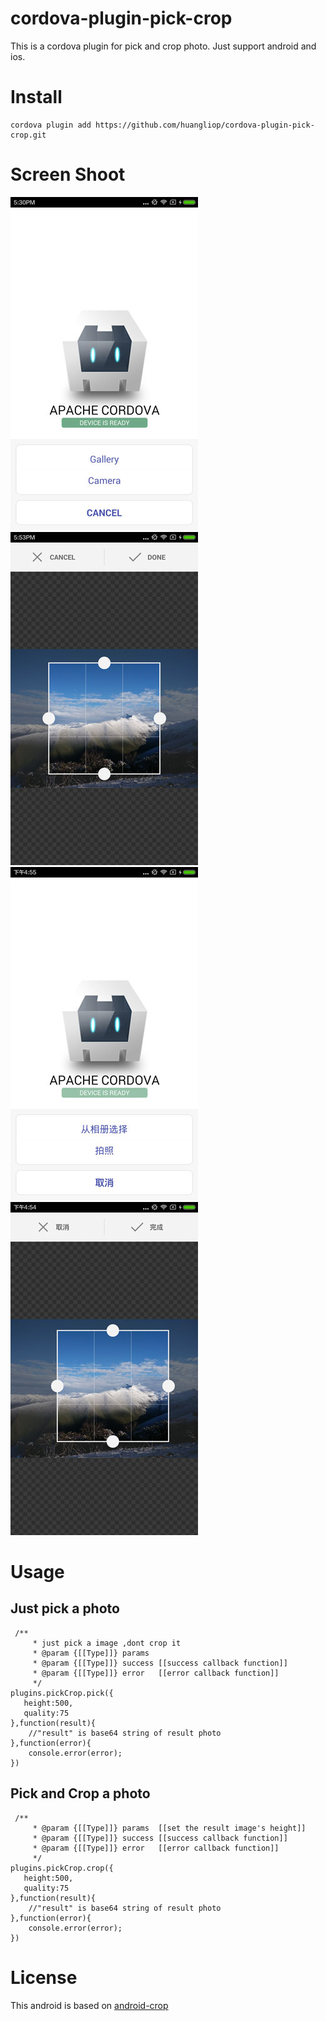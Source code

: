 # cordova-plugin-pick-crop
  This is a cordova plugin for pick and crop photo.
  Just support android and ios.
  
  
# Install
    cordova plugin add https://github.com/huangliop/cordova-plugin-pick-crop.git
# Screen Shoot

  ![android-3](./screenshot-android-3.jpg)
  ![android-4](./screenshot-android-4.jpg)
  ![android-1](./screenshot-android-1.jpg)
  ![android-2](./screenshot-android-2.jpg)

# Usage

## Just pick a photo
```
 /**
     * just pick a image ,dont crop it
     * @param {[[Type]]} params   
     * @param {[[Type]]} success [[success callback function]]
     * @param {[[Type]]} error   [[error callback function]]
     */
plugins.pickCrop.pick({
   height:500, 
   quality:75
},function(result){
    //"result" is base64 string of result photo
},function(error){
    console.error(error);
})   
```
## Pick and Crop a photo
```
 /** 
     * @param {[[Type]]} params  [[set the result image's height]]
     * @param {[[Type]]} success [[success callback function]]
     * @param {[[Type]]} error   [[error callback function]]
     */
plugins.pickCrop.crop({
   height:500,
   quality:75
},function(result){
    //"result" is base64 string of result photo
},function(error){
    console.error(error);
})   
```
# License
This android is based on [android-crop](https://github.com/jdamcd/android-crop)
